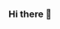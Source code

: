 ### Hi there 👋
<!--
My preferred role is as Front-end developer. I've been working with React.js over the last two years and I have made some features in backend using Node.Js.
I want to work in a team whose members cooperate and share knowledge.
I’m leaving my current job to keep growing on what I am doing, I aspire to be a full-stack developer.

In the last year I have made my first entire App for a client (Front-end). I have learnt a lot and overcame some step-backs. I'm truly happy because the app is in production and that was my objective.
I like to reach my objectives by creating a step by step plan and by following good practices and learning others by making an scalable code.
I'm always trying to learn from my teammates skills because I can acquire new ones. I try to teach everything I know whenever I see an opportunity too.
-->

<!--
**LeonAvancini/leonavancini** is a ✨ _special_ ✨ repository because its `README.md` (this file) appears on your GitHub profile.

Here are some ideas to get you started:

- 🔭 I’m currently working on ...
- 🌱 I’m currently learning ...
- 👯 I’m looking to collaborate on ...
- 🤔 I’m looking for help with ...
- 💬 Ask me about ...
- 📫 How to reach me: ...
- 😄 Pronouns: ...
- ⚡ Fun fact: ...
-->
